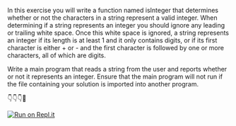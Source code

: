 In this exercise you will write a function named isInteger that determines whether or not the characters in a string represent a valid integer. When determining if a string represents an integer you should ignore any leading or trailing white space. Once this white space is ignored, a string represents an integer if its length is at least 1 and it only contains digits, or if its first character is either + or - and the first character is followed by one or more characters, all of which are digits.

Write a main program that reads a string from the user and reports whether or not it represents an integer. Ensure that the main program will not run if the file containing your solution is imported into another program.

👇👇👇🤙

[![Run on Repl.it](https://repl.it/badge/github/isennkubilay/does_a_string_represent_an_integer)](https://repl.it/github/isennkubilay/does_a_string_represent_an_integer)
